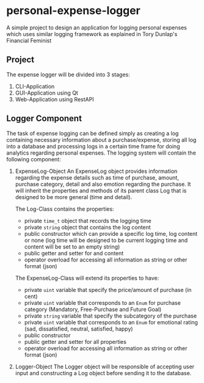 # personal-expense-logger
A simple project to design an application for logging personal expenses which uses similar logging framework as explained in Tory Dunlap's Financial Feminist

## Project
The expense logger will be divided into 3 stages:
1. CLI-Application
2. GUI-Application using Qt
3. Web-Application using RestAPI

## Logger Component
The task of expense logging can be defined simply as creating a log containing necessary information about a purchase/expense, storing all log into a database and processing logs in a certain time frame for doing analytics regarding personal expenses. The logging system will contain the following component:
1. ExpenseLog-Object
    An ExpenseLog object provides information regarding the expense details such as time of purchase, amount, purchase category, detail and also emotion regarding the purchase. It will inherit the properties and methods of its parent class Log that is designed to be more general (time and detail).

    The Log-Class contains the properties:
    - private ```time_t``` object that records the logging time
    - private ```string``` object that contains the log content
    - public constructor which can provide a specific log time, log content or none (log time will be designed to be current logging time and content will be set to an empty string)
    - public getter and setter for and content
    - operator overload for accessing all information as string or other format (json)

    The ExpenseLog-Class will extend its properties to have:
    - private ```uint``` variable that specify the price/amount of purchase (in cent)
    - private ```uint``` variable that corresponds to an ```Enum``` for purchase category (Mandatory, Free-Purchase and Future Goal)
    - private ```string``` variable that specify the subcategory of the purchase
    - private ```uint``` variable that corresponds to an ```Enum``` for emotional rating (sad, dissatisfied, neutral, satisfied, happy)
    - public constructor
    - public getter and setter for all properties
    - operator overload for accessing all information as string or other format (json)

2. Logger-Object
    The Logger object will be responsible of accepting user input and constructing a Log object before sending it to the database.
    
